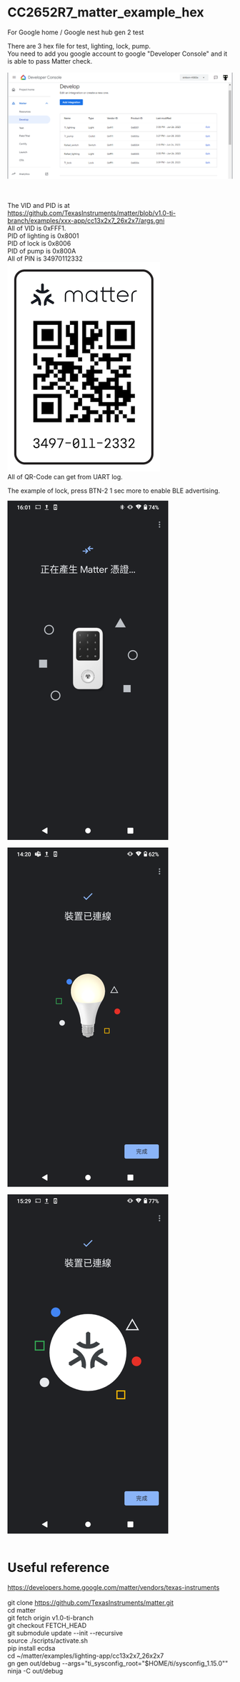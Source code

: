 # CC2652R7_matter_example_hex
For Google home / Google nest hub gen 2 test

There are 3 hex file for test, lighting, lock, pump.<br>
You need to add you google account to google "Developer Console" and it is able to pass Matter check.<br>
<br>
![pic](pic/developer_console.png)<br><br><br>


The VID and PID is at https://github.com/TexasInstruments/matter/blob/v1.0-ti-branch/examples/xxx-app/cc13x2x7_26x2x7/args.gni <br>
All of VID is 0xFFF1.<br>
PID of lighting is 0x8001<br>
PID of lock is 0x8006<br>
PID of pump is 0x800A<br>
All of PIN is  34970112332<br>
![pic](pic/pin_qrcode.png)<br>
All of QR-Code can get from UART log.<br>

The example of lock, press BTN-2 1 sec more to enable BLE advertising.<br>

![pic](pic/lock.png)<br>

![pic](pic/lighting.png)<br>

![pic](pic/pump.png)<br>
<br>
# Useful reference
https://developers.home.google.com/matter/vendors/texas-instruments  
<br>
	git clone https://github.com/TexasInstruments/matter.git  
	cd matter  
	git fetch origin v1.0-ti-branch  
	git checkout FETCH_HEAD  
	git submodule update --init --recursive  
	source ./scripts/activate.sh  
	pip install ecdsa  
	cd ~/matter/examples/lighting-app/cc13x2x7_26x2x7  
	gn gen out/debug --args="ti_sysconfig_root=\"$HOME/ti/sysconfig_1.15.0\""  
	ninja -C out/debug  




